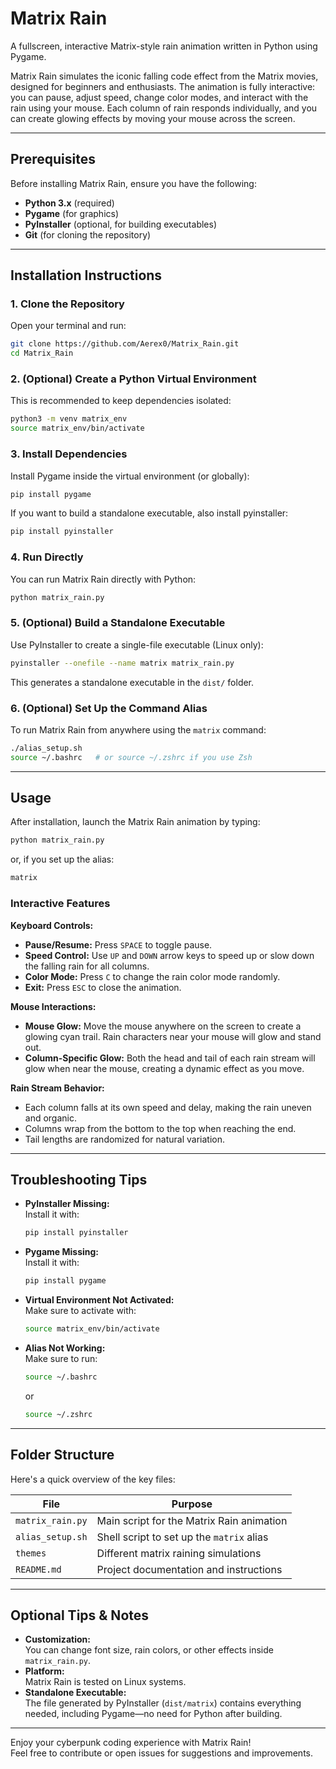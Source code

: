 # Matrix Rain

A fullscreen, interactive Matrix-style rain animation written in Python using Pygame.

Matrix Rain simulates the iconic falling code effect from the Matrix movies, designed for beginners and enthusiasts. The animation is fully interactive: you can pause, adjust speed, change color modes, and interact with the rain using your mouse. Each column of rain responds individually, and you can create glowing effects by moving your mouse across the screen.

---

## Prerequisites

Before installing Matrix Rain, ensure you have the following:

- **Python 3.x** (required)
- **Pygame** (for graphics)
- **PyInstaller** (optional, for building executables)
- **Git** (for cloning the repository)

---

## Installation Instructions

### 1. Clone the Repository

Open your terminal and run:

```bash
git clone https://github.com/Aerex0/Matrix_Rain.git
cd Matrix_Rain
```

### 2. (Optional) Create a Python Virtual Environment

This is recommended to keep dependencies isolated:

```bash
python3 -m venv matrix_env
source matrix_env/bin/activate
```

### 3. Install Dependencies

Install Pygame inside the virtual environment (or globally):

```bash
pip install pygame
```

If you want to build a standalone executable, also install pyinstaller:

```bash
pip install pyinstaller
```

### 4. Run Directly

You can run Matrix Rain directly with Python:

```bash
python matrix_rain.py
```

### 5. (Optional) Build a Standalone Executable

Use PyInstaller to create a single-file executable (Linux only):

```bash
pyinstaller --onefile --name matrix matrix_rain.py
```

This generates a standalone executable in the `dist/` folder.

### 6. (Optional) Set Up the Command Alias

To run Matrix Rain from anywhere using the `matrix` command:

```bash
./alias_setup.sh
source ~/.bashrc   # or source ~/.zshrc if you use Zsh
```

---

## Usage

After installation, launch the Matrix Rain animation by typing:

```bash
python matrix_rain.py
```
or, if you set up the alias:
```bash
matrix
```

### Interactive Features

**Keyboard Controls:**
- **Pause/Resume:** Press `SPACE` to toggle pause.
- **Speed Control:** Use `UP` and `DOWN` arrow keys to speed up or slow down the falling rain for all columns.
- **Color Mode:** Press `C` to change the rain color mode randomly.
- **Exit:** Press `ESC` to close the animation.

**Mouse Interactions:**
- **Mouse Glow:** Move the mouse anywhere on the screen to create a glowing cyan trail. Rain characters near your mouse will glow and stand out.
- **Column-Specific Glow:** Both the head and tail of each rain stream will glow when near the mouse, creating a dynamic effect as you move.

**Rain Stream Behavior:**
- Each column falls at its own speed and delay, making the rain uneven and organic.
- Columns wrap from the bottom to the top when reaching the end.
- Tail lengths are randomized for natural variation.

---

## Troubleshooting Tips

- **PyInstaller Missing:**  
  Install it with:
  ```bash
  pip install pyinstaller
  ```
- **Pygame Missing:**  
  Install it with:
  ```bash
  pip install pygame
  ```
- **Virtual Environment Not Activated:**  
  Make sure to activate with:
  ```bash
  source matrix_env/bin/activate
  ```
- **Alias Not Working:**  
  Make sure to run:
  ```bash
  source ~/.bashrc
  ```
  or
  ```bash
  source ~/.zshrc
  ```

---

## Folder Structure

Here's a quick overview of the key files:

| File               | Purpose                                   |
|--------------------|-------------------------------------------|
| `matrix_rain.py`   | Main script for the Matrix Rain animation |
| `alias_setup.sh`   | Shell script to set up the `matrix` alias |
| `themes`      | Different matrix raining simulations      |
| `README.md`        | Project documentation and instructions    |

---

## Optional Tips & Notes

- **Customization:**  
  You can change font size, rain colors, or other effects inside `matrix_rain.py`.
- **Platform:**  
  Matrix Rain is tested on Linux systems.
- **Standalone Executable:**  
  The file generated by PyInstaller (`dist/matrix`) contains everything needed, including Pygame—no need for Python after building.

---

Enjoy your cyberpunk coding experience with Matrix Rain!  
Feel free to contribute or open issues for suggestions and improvements.
